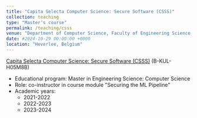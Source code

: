```yaml
---
title: "Capita Selecta Computer Science: Secure Software (CSSS)"
collection: teaching
type: "Master's course"
permalink: /teaching/csss
venue: "Department of Computer Science, Faculty of Engineering Science, KU Leuven"
date: #2024-10-29 00:00:00 +0000
location: "Heverlee, Belgium"
---
```


[Capita Selecta Computer Science: Secure Software (CSSS)](https://onderwijsaanbod.kuleuven.be/syllabi/e/H05M8BE.htm) (B-KUL-H05M8B)

- Educational program: Master in Engineering Science: Computer Science
- Role: co-instructor in course module "Securing the ML Pipeline" 
- Academic years:
    * 2021-2022
    * 2022-2023
    * 2023-2024
